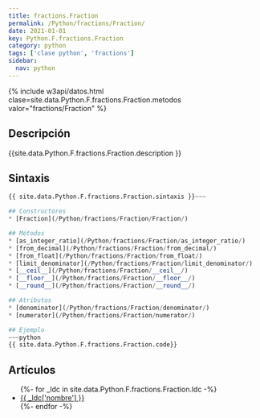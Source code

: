 ```yaml
---
title: fractions.Fraction
permalink: /Python/fractions/Fraction/
date: 2021-01-01
key: Python.F.fractions.Fraction
category: python
tags: ['clase python', 'fractions']
sidebar: 
  nav: python
---
```


{% include w3api/datos.html clase=site.data.Python.F.fractions.Fraction.metodos valor="fractions/Fraction" %}

## Descripción
{{site.data.Python.F.fractions.Fraction.description }}

## Sintaxis
~~~python
{{ site.data.Python.F.fractions.Fraction.sintaxis }}~~~

## Constructores
* [Fraction](/Python/fractions/Fraction/Fraction/)

## Métodos
* [as_integer_ratio](/Python/fractions/Fraction/as_integer_ratio/)
* [from_decimal](/Python/fractions/Fraction/from_decimal/)
* [from_float](/Python/fractions/Fraction/from_float/)
* [limit_denominator](/Python/fractions/Fraction/limit_denominator/)
* [__ceil__](/Python/fractions/Fraction/__ceil__/)
* [__floor__](/Python/fractions/Fraction/__floor__/)
* [__round__](/Python/fractions/Fraction/__round__/)

## Atributos
* [denominator](/Python/fractions/Fraction/denominator/)
* [numerator](/Python/fractions/Fraction/numerator/)

## Ejemplo
~~~python
{{ site.data.Python.F.fractions.Fraction.code}}
~~~

## Artículos
<ul>
{%- for _ldc in site.data.Python.F.fractions.Fraction.ldc -%}
   <li>
       <a href="{{_ldc['url'] }}">{{ _ldc['nombre'] }}</a>
   </li>
{%- endfor -%}
</ul>
